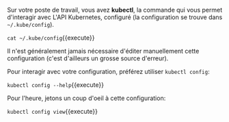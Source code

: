Sur votre poste de travail, vous avez **kubectl**, la commande qui vous permet d'interagir avec L'API Kubernetes, configuré (la configuration se trouve dans `~/.kube/config`).

`cat ~/.kube/config`{{execute}}

Il n'est généralement jamais nécessaire d'éditer manuellement cette configuration (c'est d'ailleurs un grosse source d'erreur).

Pour interagir avec votre configuration, préférez utiliser `kubectl config`:

`kubectl config --help`{{execute}}

Pour l'heure, jetons un coup d'oeil à cette configuration:

`kubectl config view`{{execute}}